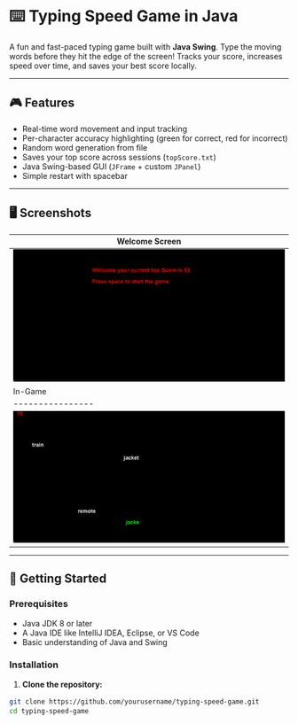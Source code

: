 # ⌨️ Typing Speed Game in Java

A fun and fast-paced typing game built with **Java Swing**. Type the moving words before they hit the edge of the screen! Tracks your score, increases speed over time, and saves your best score locally.

---

## 🎮 Features

- Real-time word movement and input tracking
- Per-character accuracy highlighting (green for correct, red for incorrect)
- Random word generation from file
- Saves your top score across sessions (`topScore.txt`)
- Java Swing-based GUI (`JFrame` + custom `JPanel`)
- Simple restart with spacebar

---

## 🖥️ Screenshots



| Welcome Screen |
|----------------|
| ![](screenshots/welcome.png) 
| In-Game |
|----------------|
| ![](screenshots/gameplay.PNG) |

---

## 🚀 Getting Started

### Prerequisites

- Java JDK 8 or later
- A Java IDE like IntelliJ IDEA, Eclipse, or VS Code
- Basic understanding of Java and Swing

### Installation

1. **Clone the repository:**

```bash
git clone https://github.com/yourusername/typing-speed-game.git
cd typing-speed-game
